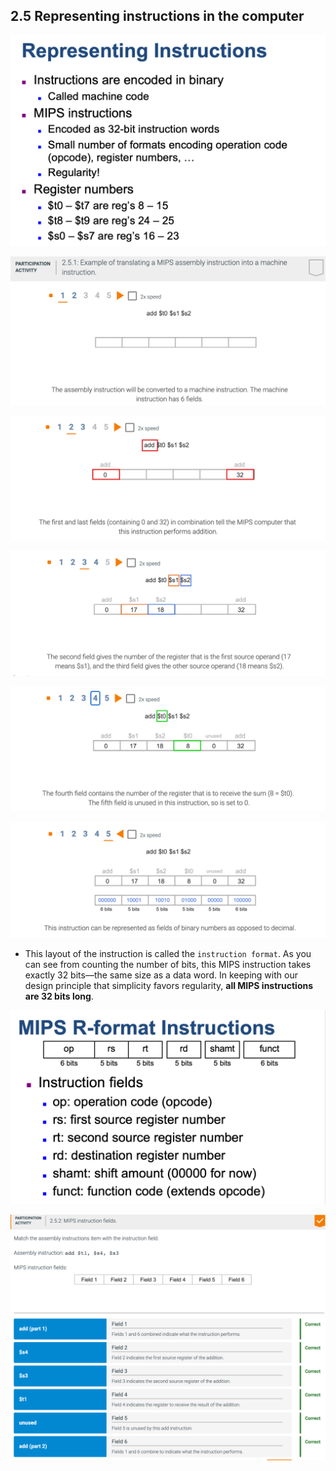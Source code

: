 ## 2.5 Representing instructions in the computer

![](img/2020-09-17-14-14-39.png)

![](img/2020-09-17-14-16-03.png)

![](img/2020-09-17-14-17-31.png)

![](img/2020-09-17-14-19-37.png)

![](img/2020-09-17-14-21-48.png)

![](img/2020-09-17-14-23-29.png)


- This layout of the instruction is called the `instruction format`. As you can see from counting 
  the number of bits, this MIPS instruction takes exactly 32 bits—the same size as a data word. In 
  keeping with our design principle that simplicity favors regularity, 
  **all MIPS instructions are 32 bits long**.

![](img/2020-09-17-14-30-27.png)

![](img/2020-09-17-14-33-37.png)




